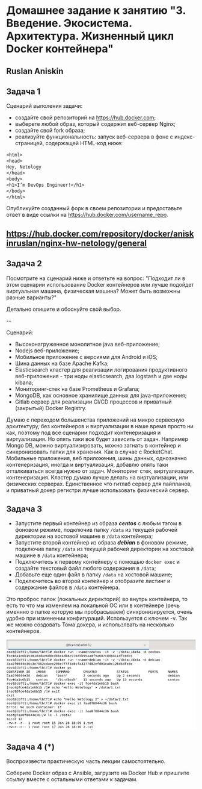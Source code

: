
# Домашнее задание к занятию "3. Введение. Экосистема. Архитектура. Жизненный цикл Docker контейнера"

## Ruslan Aniskin


## Задача 1

Сценарий выполения задачи:

- создайте свой репозиторий на https://hub.docker.com;
- выберете любой образ, который содержит веб-сервер Nginx;
- создайте свой fork образа;
- реализуйте функциональность:
запуск веб-сервера в фоне с индекс-страницей, содержащей HTML-код ниже:
```
<html>
<head>
Hey, Netology
</head>
<body>
<h1>I’m DevOps Engineer!</h1>
</body>
</html>
```
Опубликуйте созданный форк в своем репозитории и предоставьте ответ в виде ссылки на https://hub.docker.com/username_repo.

## https://hub.docker.com/repository/docker/aniskinruslan/nginx-hw-netology/general 

## Задача 2

Посмотрите на сценарий ниже и ответьте на вопрос:
"Подходит ли в этом сценарии использование Docker контейнеров или лучше подойдет виртуальная машина, физическая машина? Может быть возможны разные варианты?"

Детально опишите и обоснуйте свой выбор.

--

Сценарий:

- Высоконагруженное монолитное java веб-приложение;
- Nodejs веб-приложение;
- Мобильное приложение c версиями для Android и iOS;
- Шина данных на базе Apache Kafka;
- Elasticsearch кластер для реализации логирования продуктивного веб-приложения - три ноды elasticsearch, два logstash и две ноды kibana;
- Мониторинг-стек на базе Prometheus и Grafana;
- MongoDB, как основное хранилище данных для java-приложения;
- Gitlab сервер для реализации CI/CD процессов и приватный (закрытый) Docker Registry.

Думаю с переходом большенства приложений на микро сервесную архитектуру, без контейнеров и виртуализации в наше время просто ни как, поэтому под все сценарии подходит контенеризация и виртуализация. Но опять таки все будет зависить от задач. 
Например Mongo DB, можно виртуализировать, можно загнать в контейнер и синхронизовать папки для хранения. Как в случае с RocketChat. 
Мобильные приложения, веб приложения, шины данных, однозначно контенеризация, иногда и виртуализация, добавлю опять таки отталкиваться всегда нужно от задач. 
Мониторинг стек, виртуализация. контенеризация. 
Кластер думаю лучше делать на виртуализации, или физических серверах. 
Единственное что гитлаб сервер для пайпланов, и приватный докер регистри лучше использовать физический сервер. 


## Задача 3

- Запустите первый контейнер из образа ***centos*** c любым тэгом в фоновом режиме, подключив папку ```/data``` из текущей рабочей директории на хостовой машине в ```/data``` контейнера;
- Запустите второй контейнер из образа ***debian*** в фоновом режиме, подключив папку ```/data``` из текущей рабочей директории на хостовой машине в ```/data``` контейнера;
- Подключитесь к первому контейнеру с помощью ```docker exec``` и создайте текстовый файл любого содержания в ```/data```;
- Добавьте еще один файл в папку ```/data``` на хостовой машине;
- Подключитесь во второй контейнер и отобразите листинг и содержание файлов в ```/data``` контейнера.

Это проброс папок (локальных директорий) во внутрь контейнера, то есть то что мы изменяем на локальной ОС или в контейнере (речь именнно о папке которую мы пробрасываем) синхронизируется, очень удобно при изменении конфигураций. Используется с ключем -v. 
Так же можно создовать Тома докера, и использлвать на несколько контейнеров. 


![2](https://github.com/aniskinruslan/Virtualization-DB-Terraform/blob/main/docker-volumes.jpg)

## Задача 4 (*)

Воспроизвести практическую часть лекции самостоятельно.

Соберите Docker образ с Ansible, загрузите на Docker Hub и пришлите ссылку вместе с остальными ответами к задачам.


